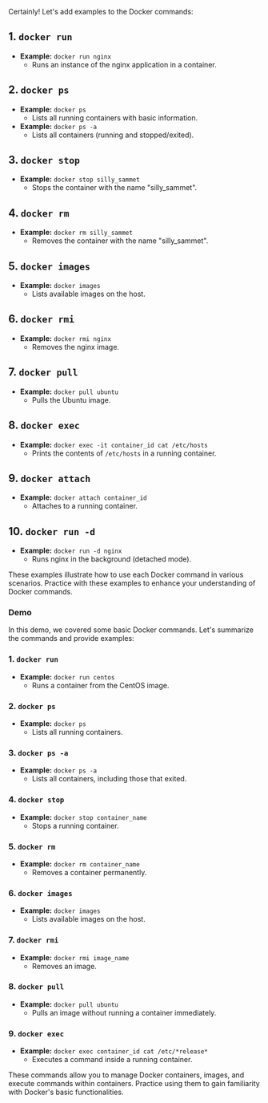 Certainly! Let's add examples to the Docker commands:

## 1. `docker run`
- **Example:** `docker run nginx`
  - Runs an instance of the nginx application in a container.

## 2. `docker ps`
- **Example:** `docker ps`
  - Lists all running containers with basic information.
- **Example:** `docker ps -a`
  - Lists all containers (running and stopped/exited).

## 3. `docker stop`
- **Example:** `docker stop silly_sammet`
  - Stops the container with the name "silly_sammet".

## 4. `docker rm`
- **Example:** `docker rm silly_sammet`
  - Removes the container with the name "silly_sammet".

## 5. `docker images`
- **Example:** `docker images`
  - Lists available images on the host.

## 6. `docker rmi`
- **Example:** `docker rmi nginx`
  - Removes the nginx image.

## 7. `docker pull`
- **Example:** `docker pull ubuntu`
  - Pulls the Ubuntu image.

## 8. `docker exec`
- **Example:** `docker exec -it container_id cat /etc/hosts`
  - Prints the contents of `/etc/hosts` in a running container.

## 9. `docker attach`
- **Example:** `docker attach container_id`
  - Attaches to a running container.

## 10. `docker run -d`
- **Example:** `docker run -d nginx`
  - Runs nginx in the background (detached mode).

These examples illustrate how to use each Docker command in various scenarios. Practice with these examples to enhance your understanding of Docker commands.

### Demo

In this demo, we covered some basic Docker commands. Let's summarize the commands and provide examples:

### 1. `docker run`
- **Example:** `docker run centos`
  - Runs a container from the CentOS image.

### 2. `docker ps`
- **Example:** `docker ps`
  - Lists all running containers.

### 3. `docker ps -a`
- **Example:** `docker ps -a`
  - Lists all containers, including those that exited.

### 4. `docker stop`
- **Example:** `docker stop container_name`
  - Stops a running container.

### 5. `docker rm`
- **Example:** `docker rm container_name`
  - Removes a container permanently.

### 6. `docker images`
- **Example:** `docker images`
  - Lists available images on the host.

### 7. `docker rmi`
- **Example:** `docker rmi image_name`
  - Removes an image.

### 8. `docker pull`
- **Example:** `docker pull ubuntu`
  - Pulls an image without running a container immediately.

### 9. `docker exec`
- **Example:** `docker exec container_id cat /etc/*release*`
  - Executes a command inside a running container.

These commands allow you to manage Docker containers, images, and execute commands within containers. Practice using them to gain familiarity with Docker's basic functionalities.